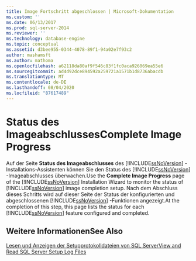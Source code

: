 ```yaml
---
title: Image Fortschritt abgeschlossen | Microsoft-Dokumentation
ms.custom: ''
ms.date: 06/13/2017
ms.prod: sql-server-2014
ms.reviewer: ''
ms.technology: database-engine
ms.topic: conceptual
ms.assetid: d3bee955-0344-4078-89f1-94a02e7f93c2
author: mashamsft
ms.author: mathoma
ms.openlocfilehash: a62118da80af9f546c83f1fc0aca926069ea55e6
ms.sourcegitcommit: ad4d92dce894592a259721a1571b1d8736abacdb
ms.translationtype: MT
ms.contentlocale: de-DE
ms.lasthandoff: 08/04/2020
ms.locfileid: "87617489"
---
```

# <a name="complete-image-progress"></a><span data-ttu-id="1130a-102">Status des Imageabschlusses</span><span class="sxs-lookup"><span data-stu-id="1130a-102">Complete Image Progress</span></span>
  <span data-ttu-id="1130a-103">Auf der Seite **Status des Imageabschlusses** des [!INCLUDE[ssNoVersion](../../includes/ssnoversion-md.md)] -Installations-Assistenten können Sie den Status des [!INCLUDE[ssNoVersion](../../includes/ssnoversion-md.md)] -Imageabschlusses überwachen.</span><span class="sxs-lookup"><span data-stu-id="1130a-103">Use the **Complete Image Progress** page of the [!INCLUDE[ssNoVersion](../../includes/ssnoversion-md.md)] Installation Wizard to monitor the status of [!INCLUDE[ssNoVersion](../../includes/ssnoversion-md.md)] image completion setup.</span></span> <span data-ttu-id="1130a-104">Nach dem Abschluss dieses Schritts wird auf dieser Seite der Status der konfigurierten und abgeschlossenen [!INCLUDE[ssNoVersion](../../includes/ssnoversion-md.md)] -Funktionen angezeigt.</span><span class="sxs-lookup"><span data-stu-id="1130a-104">At the completion of this step, this page lists the status for each [!INCLUDE[ssNoVersion](../../includes/ssnoversion-md.md)] feature configured and completed.</span></span>  
  
## <a name="see-also"></a><span data-ttu-id="1130a-105">Weitere Informationen</span><span class="sxs-lookup"><span data-stu-id="1130a-105">See Also</span></span>  
 [<span data-ttu-id="1130a-106">Lesen und Anzeigen der Setupprotokolldateien von SQL Server</span><span class="sxs-lookup"><span data-stu-id="1130a-106">View and Read SQL Server Setup Log Files</span></span>](../../database-engine/install-windows/view-and-read-sql-server-setup-log-files.md)  
  
  
